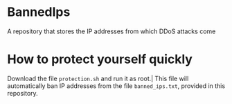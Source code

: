 # BannedIps
A repository that stores the IP addresses from which DDoS attacks come
# How to protect yourself quickly
Download the file `protection.sh` and run it as root.|
This file will automatically ban IP addresses from the file `banned_ips.txt`, provided in this repository.
